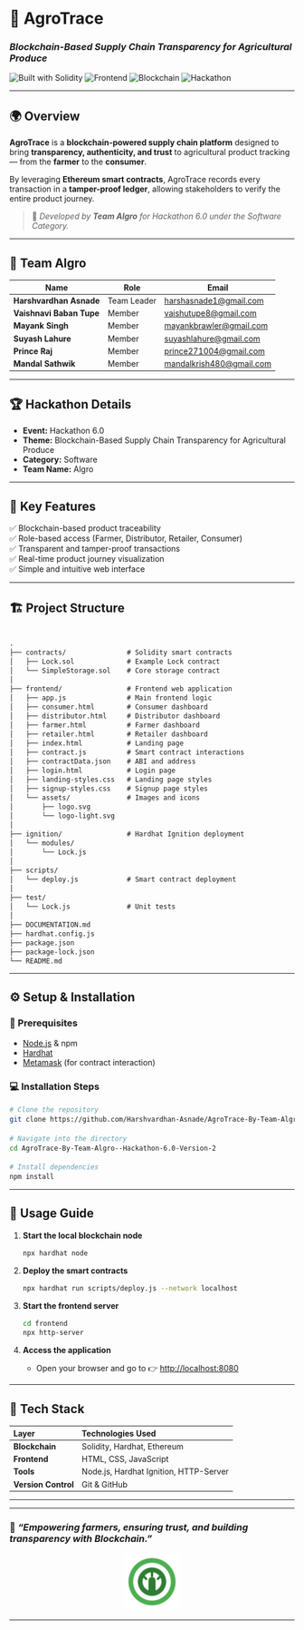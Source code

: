 # 🌾 **AgroTrace**  
### _Blockchain-Based Supply Chain Transparency for Agricultural Produce_

![Built with Solidity](https://img.shields.io/badge/Built%20with-Solidity-363636.svg?logo=ethereum)
![Frontend](https://img.shields.io/badge/Frontend-HTML%2C%20CSS%2C%20JavaScript-blue.svg)
![Blockchain](https://img.shields.io/badge/Blockchain-Ethereum%20%7C%20Hardhat%20%7C%20MetaMask-purple.svg)
![Hackathon](https://img.shields.io/badge/Event-Hackathon%206.0%20Version%20-orange.svg)


---

## 🌍 **Overview**

**AgroTrace** is a **blockchain-powered supply chain platform** designed to bring **transparency, authenticity, and trust** to agricultural product tracking — from the **farmer** to the **consumer**.  

By leveraging **Ethereum smart contracts**, AgroTrace records every transaction in a **tamper-proof ledger**, allowing stakeholders to verify the entire product journey.

> 🚀 _Developed by **Team Algro** for Hackathon 6.0  under the Software Category._

---
## 👥 **Team Algro**

| Name                     | Role        | Email                                                       | 
| ------------------------ | ----------- | ----------------------------------------------------------- | 
| **Harshvardhan Asnade**  | Team Leader | [harshasnade1@gmail.com](mailto:harshasnade1@gmail.com)     | 
| **Vaishnavi Baban Tupe** | Member      | [vaishutupe8@gmail.com](mailto:vaishutupe8@gmail.com)       | 
| **Mayank Singh**         | Member      | [mayankbrawler@gmail.com](mailto:mayankbrawler@gmail.com)   | 
| **Suyash Lahure**        | Member      | [suyashlahure@gmail.com](mailto:suyashlahure@gmail.com)     | 
| **Prince Raj**           | Member      | [prince271004@gmail.com](mailto:prince271004@gmail.com)     | 
| **Mandal Sathwik**       | Member      | [mandalkrish480@gmail.com](mailto:mandalkrish480@gmail.com) | 

---

## 🏆 **Hackathon Details**

* **Event:** Hackathon 6.0
* **Theme:** Blockchain-Based Supply Chain Transparency for Agricultural Produce
* **Category:** Software
* **Team Name:** Algro
---

## 🧩 **Key Features**

✅ Blockchain-based product traceability  
✅ Role-based access (Farmer, Distributor, Retailer, Consumer)  
✅ Transparent and tamper-proof transactions  
✅ Real-time product journey visualization  
✅ Simple and intuitive web interface  

---

## 🏗️ **Project Structure**

```

.
├── contracts/               # Solidity smart contracts
│   ├── Lock.sol             # Example Lock contract
│   └── SimpleStorage.sol    # Core storage contract
│
├── frontend/                # Frontend web application
│   ├── app.js               # Main frontend logic
│   ├── consumer.html        # Consumer dashboard
│   ├── distributor.html     # Distributor dashboard
│   ├── farmer.html          # Farmer dashboard
│   ├── retailer.html        # Retailer dashboard
│   ├── index.html           # Landing page
│   ├── contract.js          # Smart contract interactions
│   ├── contractData.json    # ABI and address
│   ├── login.html           # Login page
│   ├── landing-styles.css   # Landing page styles
│   ├── signup-styles.css    # Signup page styles
│   └── assets/              # Images and icons
│       ├── logo.svg
│       └── logo-light.svg
│
├── ignition/                # Hardhat Ignition deployment
│   └── modules/
│       └── Lock.js
│
├── scripts/
│   └── deploy.js            # Smart contract deployment
│
├── test/
│   └── Lock.js              # Unit tests
│
├── DOCUMENTATION.md
├── hardhat.config.js
├── package.json
├── package-lock.json
└── README.md

````

---

## ⚙️ **Setup & Installation**

### 🧠 Prerequisites
- [Node.js](https://nodejs.org/) & npm  
- [Hardhat](https://hardhat.org/)  
- [Metamask](https://metamask.io/) (for contract interaction)

### 💻 Installation Steps

```bash
# Clone the repository
git clone https://github.com/Harshvardhan-Asnade/AgroTrace-By-Team-Algro--Hackathon-6.0-Version-2.git

# Navigate into the directory
cd AgroTrace-By-Team-Algro--Hackathon-6.0-Version-2

# Install dependencies
npm install
````

---

## 🚀 **Usage Guide**

1. **Start the local blockchain node**

   ```bash
   npx hardhat node
   ```

2. **Deploy the smart contracts**

   ```bash
   npx hardhat run scripts/deploy.js --network localhost
   ```

3. **Start the frontend server**

   ```bash
   cd frontend
   npx http-server
   ```

4. **Access the application**

   * Open your browser and go to 👉 [http://localhost:8080](http://localhost:8080)

---

## 🧠 **Tech Stack**

| Layer               | Technologies Used                      |
| :------------------ | :------------------------------------- |
| **Blockchain**      | Solidity, Hardhat, Ethereum            |
| **Frontend**        | HTML, CSS, JavaScript                  |
| **Tools**           | Node.js, Hardhat Ignition, HTTP-Server |
| **Version Control** | Git & GitHub                           |

---


 

---

### 🌟 *“Empowering farmers, ensuring trust, and building transparency with Blockchain.”*

<p align="center">
  <img src="frontend/assets/logo.svg" width="100" alt="AgroTrace Logo">
</p>

---

```

